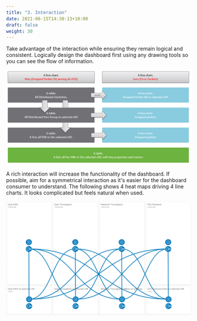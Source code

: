 ```yaml
---
title: "3. Interaction"
date: 2021-06-15T14:30:13+10:00
draft: false
weight: 30
---
```


Take advantage of the interaction while ensuring they remain logical and consistent. Logically design the dashboard first using any drawing tools so you can see the flow of information.

![Information Flow](3.1.3-fig-1.png)

A rich interaction will increase the functionality of the dashboard. If possible, aim for a symmetrical interaction as it's easier for the dashboard consumer to understand. The following shows 4 heat maps driving 4 line charts. It looks complicated but feels natural when used.

![Rich interactions](3.1.3-fig-2.png)